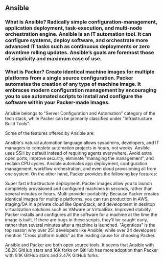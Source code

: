 ## Ansible

### What is Ansible? Radically simple configuration-management, application deployment, task-execution, and multi-node orchestration engine. Ansible is an IT automation tool. It can configure systems, deploy software, and orchestrate more advanced IT tasks such as continuous deployments or zero downtime rolling updates. Ansible’s goals are foremost those of simplicity and maximum ease of use.

### What is Packer? Create identical machine images for multiple platforms from a single source configuration. Packer automates the creation of any type of machine image. It embraces modern configuration management by encouraging you to use automated scripts to install and configure the software within your Packer-made images.

Ansible belongs to "Server Configuration and Automation" category of the tech stack, while Packer can be primarily classified under "Infrastructure Build Tools".

Some of the features offered by Ansible are:

Ansible's natural automation language allows sysadmins, developers, and IT managers to complete automation projects in hours, not weeks.
Ansible uses SSH by default instead of requiring agents everywhere. Avoid extra open ports, improve security, eliminate "managing the management", and reclaim CPU cycles.
Ansible automates app deployment, configuration management, workflow orchestration, and even cloud provisioning all from one system.
On the other hand, Packer provides the following key features:

Super fast infrastructure deployment. Packer images allow you to launch completely provisioned and configured machines in seconds, rather than several minutes or hours.
Multi-provider portability. Because Packer creates identical images for multiple platforms, you can run production in AWS, staging/QA in a private cloud like OpenStack, and development in desktop virtualization solutions such as VMware or VirtualBox.
Improved stability. Packer installs and configures all the software for a machine at the time the image is built. If there are bugs in these scripts, they'll be caught early, rather than several minutes after a machine is launched.
"Agentless" is the top reason why over 251 developers like Ansible, while over 24 developers mention "Cross platform builds" as the leading cause for choosing Packer.

Ansible and Packer are both open source tools. It seems that Ansible with 38.2K GitHub stars and 16K forks on GitHub has more adoption than Packer with 9.1K GitHub stars and 2.47K GitHub forks.
